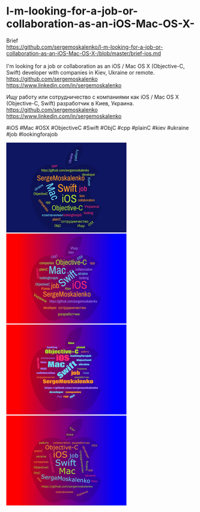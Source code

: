 # I-m-looking-for-a-job-or-collaboration-as-an-iOS-Mac-OS-X-

Brief<br>
https://github.com/sergemoskalenko/I-m-looking-for-a-job-or-collaboration-as-an-iOS-Mac-OS-X-/blob/master/brief-ios.md
<br><br>
I'm looking for a job or collaboration as an iOS / Mac OS X (Objective-C, Swift) developer with companies in Kiev, Ukraine or remote. <br>
https://github.com/sergemoskalenko 
<br>
https://www.linkedin.com/in/sergemoskalenko

Ищу работу или сотрудничество с компаниями как iOS / Mac OS X (Objective-C, Swift) разработчик в Киев, Украина. <br>
https://github.com/sergemoskalenko 
<br>
https://www.linkedin.com/in/sergemoskalenko

#iOS #Mac #OSX #ObjectiveC #Swift #ObjC #cpp #plainC #kiev #ukraine #job #lookingforajob

<img src=https://github.com/sergemoskalenko/I-m-looking-for-a-job-or-collaboration-as-an-iOS-Mac-OS-X-/blob/master/image1-768747.jpg>

<img src=https://github.com/sergemoskalenko/I-m-looking-for-a-job-or-collaboration-as-an-iOS-Mac-OS-X-/blob/master/image2-771116.jpg>

<img src=https://github.com/sergemoskalenko/I-m-looking-for-a-job-or-collaboration-as-an-iOS-Mac-OS-X-/blob/master/image3-773720.jpg>

<img src=https://github.com/sergemoskalenko/I-m-looking-for-a-job-or-collaboration-as-an-iOS-Mac-OS-X-/blob/master/image4-775416.jpg>
